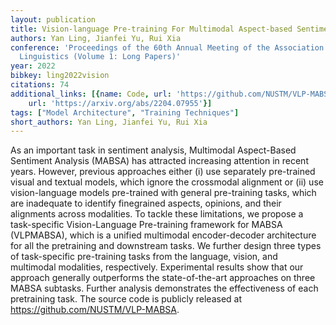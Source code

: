 ```yaml
---
layout: publication
title: Vision-language Pre-training For Multimodal Aspect-based Sentiment Analysis
authors: Yan Ling, Jianfei Yu, Rui Xia
conference: 'Proceedings of the 60th Annual Meeting of the Association for Computational
  Linguistics (Volume 1: Long Papers)'
year: 2022
bibkey: ling2022vision
citations: 74
additional_links: [{name: Code, url: 'https://github.com/NUSTM/VLP-MABSA'}, {name: Paper,
    url: 'https://arxiv.org/abs/2204.07955'}]
tags: ["Model Architecture", "Training Techniques"]
short_authors: Yan Ling, Jianfei Yu, Rui Xia
---
```

As an important task in sentiment analysis, Multimodal Aspect-Based Sentiment
Analysis (MABSA) has attracted increasing attention in recent years. However,
previous approaches either (i) use separately pre-trained visual and textual
models, which ignore the crossmodal alignment or (ii) use vision-language
models pre-trained with general pre-training tasks, which are inadequate to
identify finegrained aspects, opinions, and their alignments across modalities.
To tackle these limitations, we propose a task-specific Vision-Language
Pre-training framework for MABSA (VLPMABSA), which is a unified multimodal
encoder-decoder architecture for all the pretraining and downstream tasks. We
further design three types of task-specific pre-training tasks from the
language, vision, and multimodal modalities, respectively. Experimental results
show that our approach generally outperforms the state-of-the-art approaches on
three MABSA subtasks. Further analysis demonstrates the effectiveness of each
pretraining task. The source code is publicly released at
https://github.com/NUSTM/VLP-MABSA.